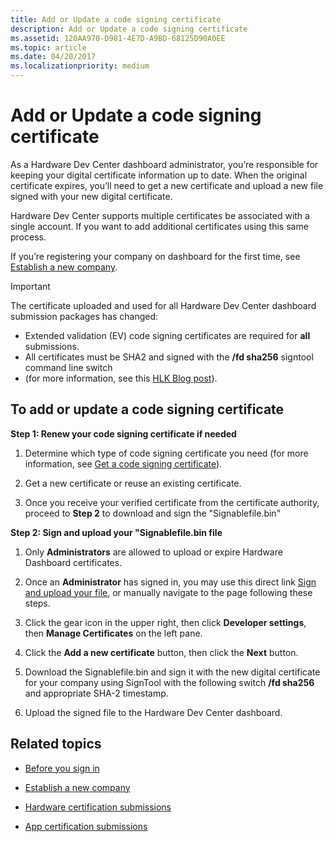 ```yaml
---
title: Add or Update a code signing certificate
description: Add or Update a code signing certificate
ms.assetid: 120AA970-D981-4E7D-A9BD-68125D90A0EE
ms.topic: article
ms.date: 04/20/2017
ms.localizationpriority: medium
---
```


# Add or Update a code signing certificate

As a Hardware Dev Center dashboard administrator, you’re responsible for keeping your digital certificate information up to date. When the original certificate expires, you’ll need to get a new certificate and upload a new file signed with your new digital certificate. 

Hardware Dev Center supports multiple certificates be associated with a single account.  If you want to add additional certificates using this same process.

If you’re registering your company on dashboard for the first time, see [Establish a new company](https://msdn.microsoft.com/windows/hardware/drivers/dashboard/establish-a-new-company).

> [!IMPORTANT]
> The certificate uploaded and used for all Hardware Dev Center dashboard submission packages has changed:
> * Extended validation (EV) code signing certificates are required for **all** submissions.  
> * All certificates must be SHA2 and signed with the **/fd sha256** signtool command line switch 
> * (for more information, see this [HLK Blog post](https://blogs.msdn.microsoft.com/windows_hardware_certification/2017/11/13/starting-in-february-2018-packages-signed-using-a-sha-1-digest-algorithm-and-certificate-chain-will-no-longer-be-accepted/)).

## To add or update a code signing certificate

**Step 1: Renew your code signing certificate if needed**  

1. Determine which type of code signing certificate you need (for more information, see [Get a code signing certificate](https://msdn.microsoft.com/windows/hardware/drivers/dashboard/get-a-code-signing-certificate)).

2. Get a new certificate or reuse an existing certificate.

3. Once you receive your verified certificate from the certificate authority, proceed to **Step 2** to download and sign the "Signablefile.bin" 

**Step 2: Sign and upload your "Signablefile.bin file**

1. Only **Administrators** are allowed to upload or expire Hardware Dashboard certificates. 

2. Once an **Administrator** has signed in, you may use this direct link [Sign and upload your file](https://partner.microsoft.com/dashboard/account/CertificateUpload), or manually navigate to the page following these steps.

3. Click the gear icon in the upper right, then click **Developer settings**, then **Manage Certificates** on the left pane.

4. Click the **Add a new certificate** button, then click the **Next** button.  
   
5. Download the Signablefile.bin and sign it with the new digital certificate for your company using SignTool with the following switch **/fd sha256** and appropriate SHA-2 timestamp.

6. Upload the signed file to the Hardware Dev Center dashboard.

## Related topics

- [Before you sign in](https://msdn.microsoft.com/windows/hardware/drivers/dashboard/before-you-sign-in)

- [Establish a new company](https://msdn.microsoft.com/windows/hardware/drivers/dashboard/establish-a-new-company)

- [Hardware certification submissions](https://msdn.microsoft.com/windows/hardware/drivers/dashboard/hardware-certification-submissions)

- [App certification submissions](https://msdn.microsoft.com/windows/hardware/drivers/dashboard/app-certification-submissions)
